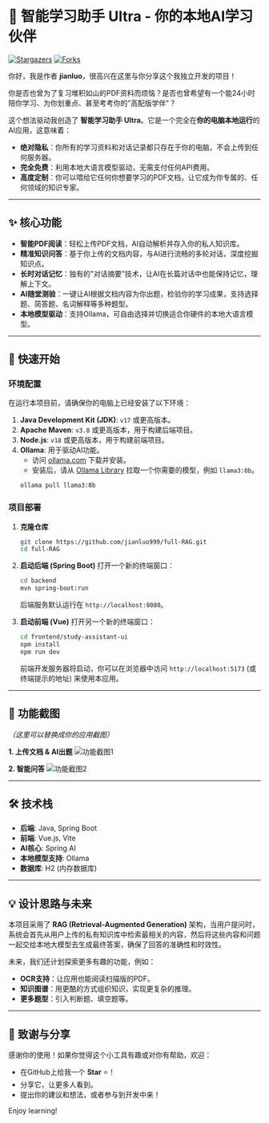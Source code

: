 # 🧠 智能学习助手 Ultra - 你的本地AI学习伙伴

[![Stargazers](https://img.shields.io/github/stars/jianluo999/full-RAG?style=social)](https://github.com/jianluo999/full-RAG/stargazers)
[![Forks](https://img.shields.io/github/forks/jianluo999/full-RAG?style=social)](https://github.com/jianluo999/full-RAG/network/members)

你好，我是作者 **jianluo**，很高兴在这里与你分享这个我独立开发的项目！

你是否也曾为了复习堆积如山的PDF资料而烦恼？是否也曾希望有一个能24小时陪你学习、为你划重点、甚至考考你的"高配版学伴"？

这个想法驱动我创造了 **智能学习助手 Ultra**。它是一个完全在**你的电脑本地运行**的AI应用，这意味着：
*   **绝对隐私**：你所有的学习资料和对话记录都只存在于你的电脑，不会上传到任何服务器。
*   **完全免费**：利用本地大语言模型驱动，无需支付任何API费用。
*   **高度定制**：你可以喂给它任何你想要学习的PDF文档，让它成为你专属的、任何领域的知识专家。

---

## ✨ 核心功能

*   **智能PDF阅读**：轻松上传PDF文档，AI自动解析并存入你的私人知识库。
*   **精准知识问答**：基于你上传的文档内容，与AI进行流畅的多轮对话，深度挖掘知识点。
*   **长时对话记忆**：独有的"对话摘要"技术，让AI在长篇对话中也能保持记忆，理解上下文。
*   **AI随堂测验**：一键让AI根据文档内容为你出题，检验你的学习成果，支持选择题、简答题、名词解释等多种题型。
*   **本地模型驱动**：支持Ollama，可自由选择并切换适合你硬件的本地大语言模型。

---

## 🚀 快速开始

### 环境配置

在运行本项目前，请确保你的电脑上已经安装了以下环境：

1.  **Java Development Kit (JDK)**: `v17` 或更高版本。
2.  **Apache Maven**: `v3.8` 或更高版本，用于构建后端项目。
3.  **Node.js**: `v18` 或更高版本，用于构建前端项目。
4.  **Ollama**: 用于驱动AI功能。
    *   访问 [ollama.com](https://ollama.com) 下载并安装。
    *   安装后，请从 [Ollama Library](https://ollama.com/library) 拉取一个你需要的模型，例如 `llama3:8b`。
      ```bash
      ollama pull llama3:8b
      ```

### 项目部署

1.  **克隆仓库**
    ```bash
    git clone https://github.com/jianluo999/full-RAG.git
    cd full-RAG
    ```

2.  **启动后端 (Spring Boot)**
    打开一个新的终端窗口：
    ```bash
    cd backend
    mvn spring-boot:run
    ```
    后端服务默认运行在 `http://localhost:8080`。

3.  **启动前端 (Vue)**
    打开另一个新的终端窗口：
    ```bash
    cd frontend/study-assistant-ui
    npm install
    npm run dev
    ```
    前端开发服务器将启动，你可以在浏览器中访问 `http://localhost:5173` (或终端提示的地址) 来使用本应用。

---

## 📸 功能截图

*（这里可以替换成你的应用截图）*

**1. 上传文档 & AI出题**
![功能截图1](https://via.placeholder.com/800x600.png?text=在此处替换为你的应用截图)

**2. 智能问答**
![功能截图2](https://via.placeholder.com/800x600.png?text=在此处替换为你的应用截图)

---

## 🛠️ 技术栈

*   **后端**: Java, Spring Boot
*   **前端**: Vue.js, Vite
*   **AI核心**: Spring AI
*   **本地模型支持**: Ollama
*   **数据库**: H2 (内存数据库)

---

## 💡 设计思路与未来

本项目采用了 **RAG (Retrieval-Augmented Generation)** 架构，当用户提问时，系统会首先从用户上传的私有知识库中检索最相关的内容，然后将这些内容和问题一起交给本地大模型去生成最终答案，确保了回答的准确性和时效性。

未来，我们还计划探索更多有趣的功能，例如：
*   **OCR支持**：让应用也能阅读扫描版的PDF。
*   **知识图谱**：用更酷的方式组织知识，实现更复杂的推理。
*   **更多题型**：引入判断题、填空题等。

---

## 💖 致谢与分享

感谢你的使用！如果你觉得这个小工具有趣或对你有帮助，欢迎：
*   在GitHub上给我一个 **Star** ⭐！
*   分享它，让更多人看到。
*   提出你的建议和想法，或者参与到开发中来！

Enjoy learning! 